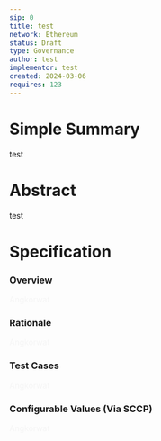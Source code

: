 ```yaml
---
sip: 0
title: test
network: Ethereum
status: Draft
type: Governance
author: test
implementor: test
created: 2024-03-06
requires: 123
---
```


# Simple Summary

<p>test</p>

# Abstract

<p>test</p>

# Specification


### Overview

<p><span style="color: rgb(245, 245, 245);">Angkorwat</span></p>

### Rationale

<p><span style="color: rgb(245, 245, 245);">Angkorwat</span></p>

### Test Cases

<p><span style="color: rgb(245, 245, 245);">Angkorwat</span></p>


### Configurable Values (Via SCCP)

<p><span style="color: rgb(245, 245, 245);">Angkorwat</span></p>